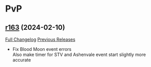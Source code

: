 # <DBM Mod> PvP

## [r163](https://github.com/DeadlyBossMods/DBM-PvP/tree/r163) (2024-02-10)
[Full Changelog](https://github.com/DeadlyBossMods/DBM-PvP/compare/r162...r163) [Previous Releases](https://github.com/DeadlyBossMods/DBM-PvP/releases)

- Fix Blood Moon event errors  
    Also make timer for STV and Ashenvale event start slightly more accurate  
